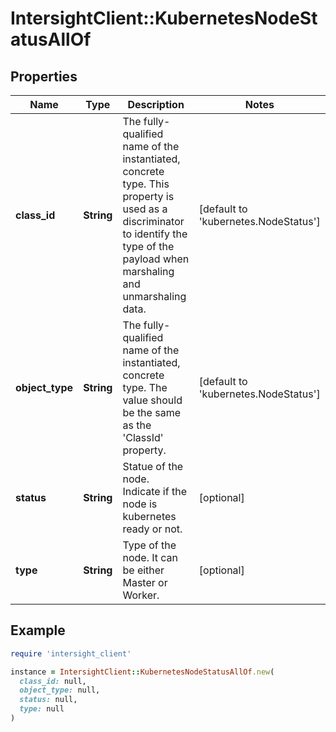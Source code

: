 # IntersightClient::KubernetesNodeStatusAllOf

## Properties

| Name | Type | Description | Notes |
| ---- | ---- | ----------- | ----- |
| **class_id** | **String** | The fully-qualified name of the instantiated, concrete type. This property is used as a discriminator to identify the type of the payload when marshaling and unmarshaling data. | [default to &#39;kubernetes.NodeStatus&#39;] |
| **object_type** | **String** | The fully-qualified name of the instantiated, concrete type. The value should be the same as the &#39;ClassId&#39; property. | [default to &#39;kubernetes.NodeStatus&#39;] |
| **status** | **String** | Statue of the node. Indicate if the node is kubernetes ready or not. | [optional] |
| **type** | **String** | Type of the node. It can be either Master or Worker. | [optional] |

## Example

```ruby
require 'intersight_client'

instance = IntersightClient::KubernetesNodeStatusAllOf.new(
  class_id: null,
  object_type: null,
  status: null,
  type: null
)
```

